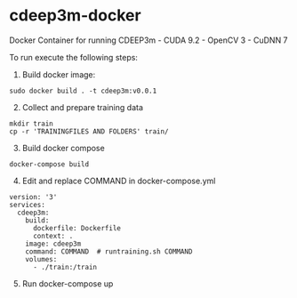 # cdeep3m-docker
Docker Container for running CDEEP3m - CUDA 9.2 - OpenCV 3 - CuDNN 7

To run execute the following steps:

1) Build docker image:

`` sudo docker build . -t cdeep3m:v0.0.1 ``

2) Collect and prepare training data

```
mkdir train
cp -r 'TRAININGFILES AND FOLDERS' train/

```

3) Build docker compose
```
docker-compose build 
```

4) Edit and replace COMMAND in docker-compose.yml      

```
version: '3'
services:
  cdeep3m:
    build:
      dockerfile: Dockerfile
      context: .
    image: cdeep3m
    command: COMMAND  # runtraining.sh COMMAND 
    volumes:
      - ./train:/train
```

5) Run docker-compose up
